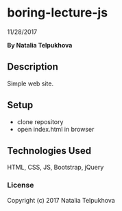 # boring-lecture-js

11/28/2017

**By Natalia Telpukhova**

## Description

Simple web site.

## Setup

* clone repository
* open index.html in browser

## Technologies Used

HTML, CSS, JS, Bootstrap, jQuery

### License

Copyright (c) 2017 Natalia Telpukhova

